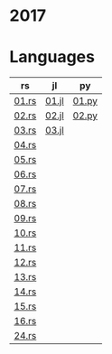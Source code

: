 # 2017

# Languages
| rs | jl | py |
| -- | -- | -- |
| [01.rs](/2017/rust/01.rs) | [01.jl](/2017/julia/01.jl) | [01.py](/2017/python/01.py) | 
| [02.rs](/2017/rust/02.rs) | [02.jl](/2017/julia/02.jl) | [02.py](/2017/python/02.py) |
| [03.rs](/2017/rust/03.rs) | [03.jl](/2017/julia/03.jl) |
| [04.rs](/2017/rust/04.rs) | 
| [05.rs](/2017/rust/05.rs) | 
| [06.rs](/2017/rust/06.rs) | 
| [07.rs](/2017/rust/07.rs) | 
| [08.rs](/2017/rust/08.rs) | 
| [09.rs](/2017/rust/09.rs) | 
| [10.rs](/2017/rust/10.rs) | 
| [11.rs](/2017/rust/11.rs) | 
| [12.rs](/2017/rust/12.rs) | 
| [13.rs](/2017/rust/13.rs) | 
| [14.rs](/2017/rust/14.rs) | 
| [15.rs](/2017/rust/15.rs) | 
| [16.rs](/2017/rust/16.rs) | 
| [24.rs](/2017/rust/24.rs) | 
